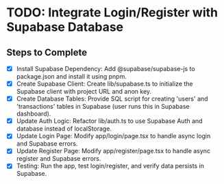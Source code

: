 # TODO: Integrate Login/Register with Supabase Database

## Steps to Complete

- [x] Install Supabase Dependency: Add @supabase/supabase-js to package.json and install it using pnpm.
- [x] Create Supabase Client: Create lib/supabase.ts to initialize the Supabase client with project URL and anon key.
- [x] Create Database Tables: Provide SQL script for creating 'users' and 'transactions' tables in Supabase (user runs this in Supabase dashboard).
- [x] Update Auth Logic: Refactor lib/auth.ts to use Supabase Auth and database instead of localStorage.
- [x] Update Login Page: Modify app/login/page.tsx to handle async login and Supabase errors.
- [x] Update Register Page: Modify app/register/page.tsx to handle async register and Supabase errors.
- [x] Testing: Run the app, test login/register, and verify data persists in Supabase.
